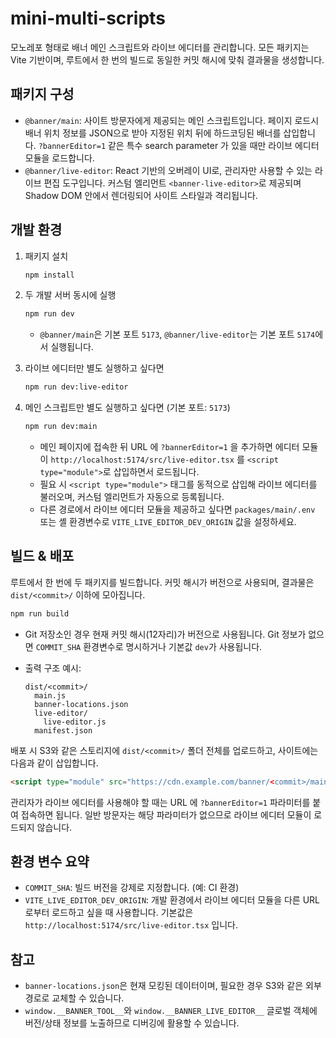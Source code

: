 # mini-multi-scripts

모노레포 형태로 배너 메인 스크립트와 라이브 에디터를 관리합니다. 모든 패키지는 Vite 기반이며, 루트에서 한 번의 빌드로 동일한 커밋 해시에 맞춰 결과물을 생성합니다.

## 패키지 구성

- `@banner/main`: 사이트 방문자에게 제공되는 메인 스크립트입니다. 페이지 로드시 배너 위치 정보를 JSON으로 받아 지정된 위치 뒤에 하드코딩된 배너를 삽입합니다. `?bannerEditor=1` 같은 특수 search parameter 가 있을 때만 라이브 에디터 모듈을 로드합니다.
- `@banner/live-editor`: React 기반의 오버레이 UI로, 관리자만 사용할 수 있는 라이브 편집 도구입니다. 커스텀 엘리먼트 `<banner-live-editor>`로 제공되며 Shadow DOM 안에서 렌더링되어 사이트 스타일과 격리됩니다.

## 개발 환경

1. 패키지 설치

   ```bash
   npm install
   ```

2. 두 개발 서버 동시에 실행

   ```bash
   npm run dev
   ```

   - `@banner/main`은 기본 포트 `5173`, `@banner/live-editor`는 기본 포트 `5174`에서 실행됩니다.

3. 라이브 에디터만 별도 실행하고 싶다면

   ```bash
   npm run dev:live-editor
   ```

4. 메인 스크립트만 별도 실행하고 싶다면 (기본 포트: `5173`)

   ```bash
   npm run dev:main
   ```

   - 메인 페이지에 접속한 뒤 URL 에 `?bannerEditor=1` 을 추가하면 에디터 모듈이 `http://localhost:5174/src/live-editor.tsx` 를 `<script type="module">`로 삽입하면서 로드됩니다.
   - 필요 시 `<script type="module">` 태그를 동적으로 삽입해 라이브 에디터를 불러오며, 커스텀 엘리먼트가 자동으로 등록됩니다.
   - 다른 경로에서 라이브 에디터 모듈을 제공하고 싶다면 `packages/main/.env` 또는 셸 환경변수로 `VITE_LIVE_EDITOR_DEV_ORIGIN` 값을 설정하세요.

## 빌드 & 배포

루트에서 한 번에 두 패키지를 빌드합니다. 커밋 해시가 버전으로 사용되며, 결과물은 `dist/<commit>/` 이하에 모아집니다.

```bash
npm run build
```

- Git 저장소인 경우 현재 커밋 해시(12자리)가 버전으로 사용됩니다. Git 정보가 없으면 `COMMIT_SHA` 환경변수로 명시하거나 기본값 `dev`가 사용됩니다.
- 출력 구조 예시:

  ```
  dist/<commit>/
    main.js
    banner-locations.json
    live-editor/
      live-editor.js
    manifest.json
  ```

배포 시 S3와 같은 스토리지에 `dist/<commit>/` 폴더 전체를 업로드하고, 사이트에는 다음과 같이 삽입합니다.

```html
<script type="module" src="https://cdn.example.com/banner/<commit>/main.js"></script>
```

관리자가 라이브 에디터를 사용해야 할 때는 URL 에 `?bannerEditor=1` 파라미터를 붙여 접속하면 됩니다. 일반 방문자는 해당 파라미터가 없으므로 라이브 에디터 모듈이 로드되지 않습니다.

## 환경 변수 요약

- `COMMIT_SHA`: 빌드 버전을 강제로 지정합니다. (예: CI 환경)
- `VITE_LIVE_EDITOR_DEV_ORIGIN`: 개발 환경에서 라이브 에디터 모듈을 다른 URL 로부터 로드하고 싶을 때 사용합니다. 기본값은 `http://localhost:5174/src/live-editor.tsx` 입니다.

## 참고

- `banner-locations.json`은 현재 모킹된 데이터이며, 필요한 경우 S3와 같은 외부 경로로 교체할 수 있습니다.
- `window.__BANNER_TOOL__`와 `window.__BANNER_LIVE_EDITOR__` 글로벌 객체에 버전/상태 정보를 노출하므로 디버깅에 활용할 수 있습니다.
